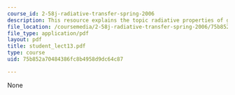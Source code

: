 ```yaml
---
course_id: 2-58j-radiative-transfer-spring-2006
description: This resource explains the topic radiative properties of gases.
file_location: /coursemedia/2-58j-radiative-transfer-spring-2006/75b852a70484386fc8b4958d9dc64c87_student_lect13.pdf
file_type: application/pdf
layout: pdf
title: student_lect13.pdf
type: course
uid: 75b852a70484386fc8b4958d9dc64c87

---
```

None